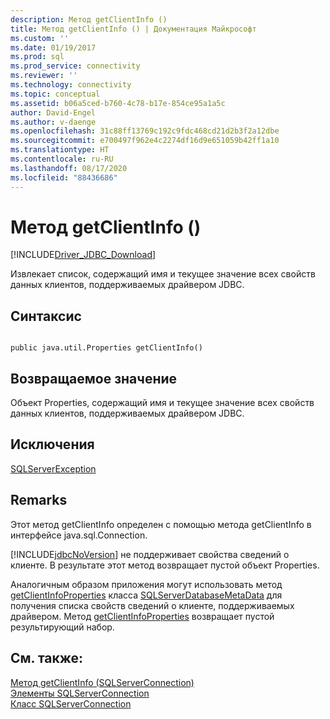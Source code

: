 ```yaml
---
description: Метод getClientInfo ()
title: Метод getClientInfo () | Документация Майкрософт
ms.custom: ''
ms.date: 01/19/2017
ms.prod: sql
ms.prod_service: connectivity
ms.reviewer: ''
ms.technology: connectivity
ms.topic: conceptual
ms.assetid: b06a5ced-b760-4c78-b17e-854ce95a1a5c
author: David-Engel
ms.author: v-daenge
ms.openlocfilehash: 31c88ff13769c192c9fdc468cd21d2b3f2a12dbe
ms.sourcegitcommit: e700497f962e4c2274df16d9e651059b42ff1a10
ms.translationtype: HT
ms.contentlocale: ru-RU
ms.lasthandoff: 08/17/2020
ms.locfileid: "88436686"
---
```

# <a name="getclientinfo-method-"></a>Метод getClientInfo ()
[!INCLUDE[Driver_JDBC_Download](../../../includes/driver_jdbc_download.md)]

  Извлекает список, содержащий имя и текущее значение всех свойств данных клиентов, поддерживаемых драйвером JDBC.  
  
## <a name="syntax"></a>Синтаксис  
  
```  
  
public java.util.Properties getClientInfo()  
```  
  
## <a name="return-value"></a>Возвращаемое значение  
 Объект Properties, содержащий имя и текущее значение всех свойств данных клиентов, поддерживаемых драйвером JDBC.  
  
## <a name="exceptions"></a>Исключения  
 [SQLServerException](../../../connect/jdbc/reference/sqlserverexception-class.md)  
  
## <a name="remarks"></a>Remarks  
 Этот метод getClientInfo определен с помощью метода getClientInfo в интерфейсе java.sql.Connection.  
  
 [!INCLUDE[jdbcNoVersion](../../../includes/jdbcnoversion_md.md)] не поддерживает свойства сведений о клиенте. В результате этот метод возвращает пустой объект Properties.  
  
 Аналогичным образом приложения могут использовать метод [getClientInfoProperties](../../../connect/jdbc/reference/getclientinfoproperties-method-sqlserverdatabasemetadata.md) класса [SQLServerDatabaseMetaData](../../../connect/jdbc/reference/sqlserverdatabasemetadata-class.md) для получения списка свойств сведений о клиенте, поддерживаемых драйвером. Метод [getClientInfoProperties](../../../connect/jdbc/reference/getclientinfoproperties-method-sqlserverdatabasemetadata.md) возвращает пустой результирующий набор.  
  
## <a name="see-also"></a>См. также:  
 [Метод getClientInfo (SQLServerConnection)](../../../connect/jdbc/reference/getclientinfo-method-sqlserverconnection.md)   
 [Элементы SQLServerConnection](../../../connect/jdbc/reference/sqlserverconnection-members.md)   
 [Класс SQLServerConnection](../../../connect/jdbc/reference/sqlserverconnection-class.md)  
  
  
